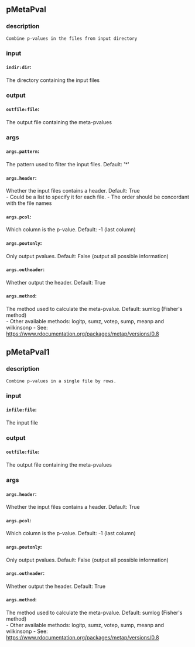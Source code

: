 
## pMetaPval

### description
	Combine p-values in the files from input directory

### input
#### `indir:dir`:
 The directory containing the input files  

### output
#### `outfile:file`:
 The output file containing the meta-pvalues  

### args
#### `args.pattern`:
 The pattern used to filter the input files. Default: '*'  
#### `args.header`:
 Whether the input files contains a header. Default: True  
		- Could be a list to specify it for each file.
		- The order should be concordant with the file names
#### `args.pcol`:
 Which column is the p-value. Default: -1 (last column)  
#### `args.poutonly`:
 Only output pvalues. Default: False (output all possible information)  
#### `args.outheader`:
 Whether output the header. Default: True  
#### `args.method`:
 The method used to calculate the meta-pvalue. Default: sumlog (Fisher's method)  
		- Other available methods: logitp, sumz, votep, sump, meanp and wilkinsonp
		- See: https://www.rdocumentation.org/packages/metap/versions/0.8

## pMetaPval1

### description
	Combine p-values in a single file by rows.

### input
#### `infile:file`:
 The input file  

### output
#### `outfile:file`:
 The output file containing the meta-pvalues  

### args
#### `args.header`:
 Whether the input files contains a header. Default: True  
#### `args.pcol`:
 Which column is the p-value. Default: -1 (last column)  
#### `args.poutonly`:
 Only output pvalues. Default: False (output all possible information)  
#### `args.outheader`:
 Whether output the header. Default: True  
#### `args.method`:
 The method used to calculate the meta-pvalue. Default: sumlog (Fisher's method)  
		- Other available methods: logitp, sumz, votep, sump, meanp and wilkinsonp
		- See: https://www.rdocumentation.org/packages/metap/versions/0.8

